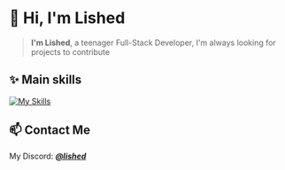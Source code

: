 # 👋 Hi, I'm Lished
> **I'm Lished**, a teenager Full-Stack Developer, I'm always looking for projects to contribute
## ✨ Main skills
[![My Skills](https://skillicons.dev/icons?i=java,kotlin,ktor,androidstudio,firebase,typescript,tailwindcss,supabase,postgresql)](https://skillicons.dev)
## 📫 Contact Me
My Discord: [***@lished***](https://discordapp.com/users/727170743217029292)

<!-- [![Anurag's GitHub stats](https://github-readme-stats.vercel.app/api?username=L1shed)](https://github.com/anuraghazra/github-readme-stats)
